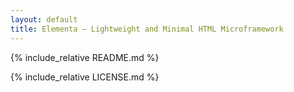 ```yaml
---
layout: default
title: Elementa – Lightweight and Minimal HTML Microframework
---
```


{% include_relative README.md %}

{% include_relative LICENSE.md %}
